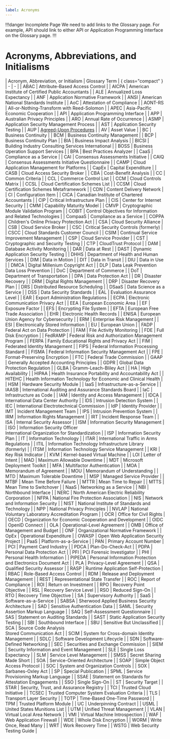 ```yaml
---
label: Acronyms
---
```


!!!danger Incomplete Page
We need to add links to the Glossary page. For example, API should link to either API or Application Programming Interface on the Glossary page.
!!!

# Acronyms, Abbreviations, and Initialisms

| Acronym, Abbreviation, or Initialism | Glossary Term | { class="compact" }
| - | - |
| ABAC | Attribute-Based Access Control |
| AICPA | American Institute of Certified Public Accountants |
| ALE | Annualized Loss Expectancy |
| ANF | Application Normative Framework |
| ANSI | American National Standards Institute |
| AoC | Attestation of Compliance |
| AONT-RS | All-or-Nothing-Transform with Reed-Solomon |
| APEC | Asia-Pacific Economic Cooperation |
| API | Application Programming Interface |
| APP | Australian Privacy Principles |
| ARO | Annual Rate of Occurrence |
| ASMP | Application Security Management Process |
| AST | Application Security Testing |
| AUP | [Agreed-Upon Procedures](/reference/glossary/#agreed-upon-procedures-aup) |
| AV | Asset Value |
| BC | Business Continuity |
| BCM | Business Continuity Management |
| BCP | Business Continuity Plan |
| BIA | Business Impact Analysis |
| BICSI | Building Industry Consulting Services International |
| BOSS | Business Operation Support Services |
| BPA | Best Practices Analyzer |
| CaaS | Compliance as a Service |
| CAI | Consensus Assessments Initiative |
| CAIQ | Consensus Assessments Initiative Questionnaire |
| CAMP | Cloud Application Management for Platforms |
| CapEx | Capital Expenditure |
| CASB | Cloud Access Security Broker |
| CBA | Cost-Benefit Analysis |
| CC | Common Criteria |
| CCL | Commerce Control List |
| CCM | Cloud Controls Matrix |
| CCSL | Cloud Certification Schemes List |
| CCSM | Cloud Certification Schemes Metaframework |
| CDN | Content Delivery Network |
| CI | Configuration Item |
| CICA | Canadian Institute of Chartered Accountants |
| CIP | Critical Infrastructure Plan |
| CIS | Center for Internet Security |
| CMM | Capability Maturity Model |
| CMVP | Cryptographic Module Validation Program |
| COBIT | Control Objectives for Information and Related Technologies |
| CompaaS | Compliance as a Service |
| COPPA | Children's Online Privacy Protection Act |
| CSA | Cloud Security Alliance |
| CSB | Cloud Service Broker |
| CSC | Critical Security Controls (formerly) |
| CSCC | Cloud Standards Customer Council |
| CSIM | Continual Service Improvement Management |
| CSP | Cloud Service Provider |
| CST | Cryptographic and Security Testing |
| CTP | CloudTrust Protocol |
| DAM | Database Activity Monitoring |
| DAR | Data at Rest |
| DAST | Dynamic Application Security Testing |
| DHHS | Department of Health and Human Services |
| DIM | Data in Motion |
| DIT | Data in Transit |
| DIU | Data in Use |
| DMCA | Digital Millenium Copyright Act |
| DLP | Data Leak Prevention <br> Data Loss Prevention |
| DoC | Department of Commerce |
| DoT | Department of Transportation |
| DPA | Data Protection Act |
| DR | Disaster Recovery |
| DRM | Digital Rights Management |
| DRP | Disaster Recovery Plan |
| DRS | Distributed Resource Scheduling |
| DSaaS | Data Science as a Service |
| DSS | Data Security Standards |
| EAL | Evaluation Assurance Level |
| EAR | Export Administration Regulations |
| ECPA | Electronic Communication Privacy Act |
| EEA | European Economic Area |
| EF | Exposure Factor |
| EFS | Encrypting File System |
| EFTA | European Free Trade Association |
| EHR | Electronic Health Records |
| ENISA | European Union Agency for Cybersecurity |
| ERM | Enterprise Risk Management |
| ESI | Electronically Stored Information |
| EU | European Union |
| FADP | Federal Act on Data Protection |
| FAM | File Activity Monitoring |
| FDE | Full Disk Encryption |
| FedRAMP | Federal Risk and Authorization Management Program |
| FERPA | Family Educational Rights and Privacy Act |
| FIM | Federated Identity Management |
| FIPS | Federal Information Processing Standard |
| FISMA | Federal Information Security Management Act |
| FPE | Format-Preserving Encryption |
| FTC | Federal Trade Commission |
| GAAP | Generally Accepted Accounting Principles |
| GDPR | Global Data Protection Regulation |
| GLBA | Gramm-Leach-Bliley Act |
| HA | High Availability |
| HIPAA | Health Insurance Portability and Accountability Act |
| HITEHC | Health Information Technology for Economic and Clinical Health |
| HSM | Hardware Security Module |
| IaaS | Infrastructure-as-a-Service |
| IAASB | International Auditing and Assurance Standards Board |
| IaC | Infrastructure as Code |
| IAM | Identity and Access Management |
| IDCA | International Data Center Authority |
| IDS | Intrusion Detection System |
| IEC | International Electrotechnical Commission |
| IdP | Identity Provider |
| IMT | Incident Management Team |
| IPS | Intrusion Prevention System |
| IRM | Information Rights Management |
| IRT | Incident Response Team |
| ISA | Internal Security Assessor |
| ISM | Information Security Management |
| ISO | Information Security Officer <br> International Organization for Standardization |
| ISP | Information Security Plan |
| IT | Information Technology |
| ITAR | International Traffic in Arms Regulations |
| ITIL | Information Technology Infrastructure Library (formerly) |
| ITSM | Information Technology Service Management |
| KRI | Key Risk Indicator |
| KVM | Kernel-based Virtual Machine |
| LOI | Letter of Intent |
| MAD | Maximum Allowable Downtime |
| MDT | Microsoft Deployment Toolkit |
| MFA | Multifactor Authentication |
| MOA | Memorandum of Agreement |
| MOU | Memorandum of Understanding |
| MTD | Maximum Tolerable Downtime |
| MSP | Managed Service Provider |
| MTBF | Mean Time Before Failure |
| MTTR | Mean Time to Repair |
| MTTS | Mean Time to Switchover |
| NaaS | Networking as a Service |
| NBI | Northbound Interface |
| NERC | North American Electric Reliability Corporation |
| NFPA | National Fire Protection Association |
| NIS | Network and Information Security |
| NIST | National Institute of Standards and Technology |
| NPP | National Privacy Principles |
| NVLAP | National Voluntary Laboratory Accreditation Program |
| OCR | Office for Civil Rights |
| OECD | Organization for Economic Cooperation and Development |
| OIDC | OpenID Connect |
| OLA | Operational-Level Agreement |
| OMB | Office of Management and Budget |
| ONF | Organizational Normative Framework |
| OpEx | Operational Expenditure |
| OWASP | Open Web Application Security Project |
| PaaS | Platform-as-a-Service |
| PAN | Primary Account Number |
| PCI | Payment Card Industry |
| PDCA | Plan-Do-Check-Act |
| PDPA | Personal Data Protection Act |
| PFI | PCI Forensic Investigator |
| PHI | Personal Health Information |
| PIPEDA | Personal Information Protection and Electronics Document Act |
| PLA | Privacy-Level Agreement |
| QSA | Qualified Security Assessor |
| RASP | Runtime Application Self-Protection |
| RBAC | Role-Based Access Control |
| RDM | Release and Deployment Management |
| REST | Representational State Transfer |
| ROC | Report of Compliance |
| ROI | Return on Investment |
| RPO | Recovery Point Objective |
| RSL | Recovery Service Level |
| RSO | Reduced Sign-On |
| RTO | Recovery Time Objective |
| SA | Supervisory Authority |
| SaaS | Software-as-a-Service |
| SABSA | Sherwood Applied Business Security Architecture |
| SAD | Sensitive Authentication Data |
| SAML | Security Assertion Markup Language |
| SAQ | Self-Assessment Questionnaire |
| SAS | Statement on Auditing Standards |
| SAST | Static Application Security Testing |
| SBI | Southbound Interface |
| SBU | Sensitive But Unclassified |
| SCA | Source Code Analysis <br> Stored Communication Act |
| SCIM | System for Cross-domain Identity Management |
| SDLC | Software Development Lifecycle |
| SDN | Software-Defined Networking |
| SEC | Securities and Exchange Commission |
| SIEM | Security Information and Event Management |
| SLE | Single Loss Expectancy |
| SLM | Service Level Management |
| SMSS | Secret Sharing Made Short |
| SOA | Service-Oriented Architecture |
| SOAP | Simple Object Access Protocol |
| SOC | System and Organization Controls |
| SOX | Sarbanes-Oxley Act |
| SP | Special Publication |
| SPML | Service Provisioning Markup Language |
| SSAE | Statement on Standards for Attestation Engagements |
| SSO | Single Sign-On |
| ST | Security Target |
| STAR | Security, Trust, and Assurance Registry |
| TCI | Trusted Cloud Initiative |
| TCSEC | Trusted Computer System Evaluation Criteria |
| TLS | Transport Layer Security |
| TOTP | Time-Based One-Time Password |
| TPM | Trusted Platform Module |
| UC | Underpinning Contract |
| USML | United States Munitions List |
| UTM | Unified Threat Management |
| VLAN | Virtual Local Area Network |
| VMI | Virtual Machine Introspection |
| WAF | Web Application Firewall |
| WDE | Whole Disk Encryption |
| WORM | Write Once, Read Many |
| WRT | Work Recovery Time |
| WSTG | Web Security Testing Guide |